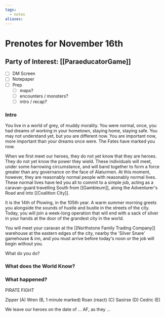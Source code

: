 ```yaml
---
tags:
  - notes
aliases:
---
```


# Prenotes for November 16th
## Party of Interest: [[ParaeducatorGame]]
- [ ] DM Screen
- [ ] Notepaper
- [ ] Prep
	- [ ] maps?
	- [ ] encounters / monsters?
	- [ ] intro / recap?

### Intro
You live in a world of grey, of muddy morality. You were normal, once, you had dreams of working in your hometown, staying home, staying safe. You may not understand yet, but you are different now. You are important now, more important than your dreams once were. The Fates have marked you now.

When we first meet our heroes, they do not yet know that they are heroes. They do not yet know the power they wield. These individuals will meet, under some harrowing circumstance, and will band together to form a force greater than any governance on the face of Alaturmen. At this moment, however, they are reasonably normal people with reasonably normal lives. These normal lives have led you all to commit to a simple job, acting as a caravan-guard travelling South from [[Gambleum]], along the Adventurer's Road and into [[Coalition City]].

It is the 14th of Plowing, in the 105th year. A warm summer morning greets you alongside the sounds of hustle and bustle in the streets of the city. Today, you will join a week-long operation that will end with a sack of silver in your hands at the door of the grandest city in the world.

You will meet your caravan at the [[Northstone Family Trading Company]] warehouse at the eastern edges of the city, nearby the 'Silver Snare' gamehouse & inn, and you must arrive before today's noon or the job will begin without you.

What do you do?

### What does the World Know?


### What happened?


PIRATE FIGHT

Zipper
(A)
Wren
(B, 1 minute marked)
Roan (react)
(C)
Saoirse
(D)
Cedric
(E)

We leave our heroes on the date of ... AF, as they ...